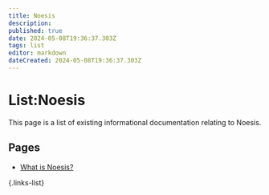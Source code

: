 ```yaml
---
title: Noesis
description: 
published: true
date: 2024-05-08T19:36:37.303Z
tags: list
editor: markdown
dateCreated: 2024-05-08T19:36:37.303Z
---
```


# List:Noesis
This page is a list of existing informational documentation relating to Noesis.

## Pages
- [What is Noesis?](/Information/Noesis/What-Is-Noesis)

{.links-list}